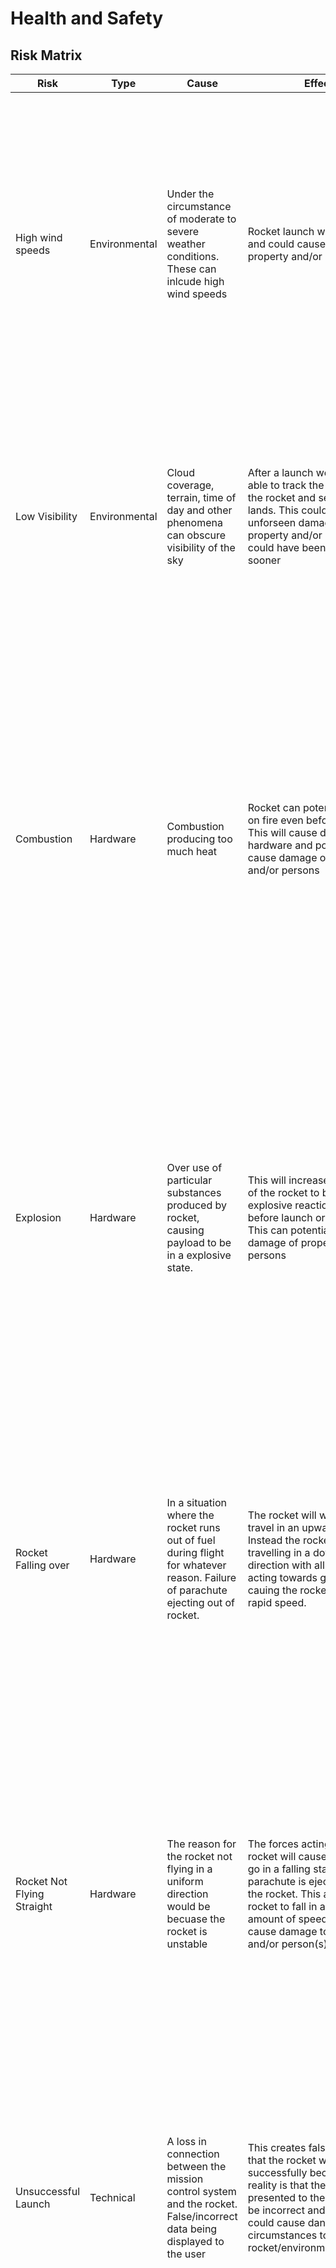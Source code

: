 # Health and Safety

## Risk Matrix 
| **Risk** | **Type** | **Cause** | **Effect** | **Likelihood** | **Severity** | **Importance** | **Mitgation** |
| --- | --- | --- | --- | --- | --- | ---| ---| 
| High wind speeds | Environmental | Under the circumstance of moderate to severe weather conditions. These can inlcude high wind speeds | Rocket launch will be unsafe and could cause damage of property and/or persons | Possible | Severe | Med Hi | Following the CAA and Model Rocketry guidelines, a launch will not take place during these conditions. The weather condition will be assessed through multiple sources prior to the launch. A judgement call will be made by the team based on the data available at the time \[1\]|
| Low Visibility| Environmental | Cloud coverage, terrain, time of day and other phenomena can obscure visibility of the sky| After a launch we will not be able to track the trajectory of the rocket and see where it lands. This could results in unforseen damage to property and/or persons that could have been mitaged sooner | Possible | Severe | Med Hi | We follow the CAA and Model Rocketry guidelines. If there is more than 50% cloud coverage or other objects obscuring view, less than 8km horozontal visibility, or it is night time. The launch will not take place \[1\] |
| Combustion | Hardware | Combustion producing too much heat | Rocket can potentially catch on fire even before launch. This will cause damage to the hardware and potentially cause damage of property and/or persons| Possible | Severe | Med Hi | According to the CAA and Model Rocketry guidelines, the person launching the rocket need to ensure that the launcher incorporates a blast defector device to prevent impinging on flammable materials. Also the rocket must include a previoulsy tested ignition scheme which has demonstrated capability of igniting all rocket motors intended for launch. \[1\]| 
| Explosion | Hardware | Over use of particular substances produced by rocket, causing payload to be in a explosive state. | This will increase the liklihood of the rocket to be give a explosive reaction either before launch or during flight. This can potentially cause damage of property and/or persons | Possible | Severe | Med Hi | According to the CAA and Model Rocketry guidelines, it is a requirement that the owner of the rocket ensures that there are no flammable or explosve payload inside the rocket, meaning that the rocket should not have anthing in the payload which would cause the rocket to be in a explosive state. \[1\]| 
| Rocket Falling over | Hardware | In a situation where the rocket runs out of fuel during flight for whatever reason. Failure of parachute ejecting out of rocket.| The rocket will will no longer travel in an upward direction. Instead the rocket will be travelling in a downward direction with all the forces acting towards gravity, cauing the rocket to fall in rapid speed. | Possible | Severe | Med Hi| According to the CAA and Model Rocketry guidelines, once the rocket runs out of fuel, a recovery system must be used such as a streamer or parachute so that the rocket can return safely and undamaged, and it can be flown again. Also the recovery wadding in the rocket must be fireproof \[1\]| 
| Rocket Not Flying Straight | Hardware | The reason for the rocket not flying in a uniform direction would be becuase the rocket is unstable | The forces acting on the rocket will cause the rocket to go in a falling state before the parachute is ejected out of the rocket. This allows the rocket to fall in a dangerous amount of speed which can cause damage to property and/or person(s) | Likely | Severe | High| According to the the CAA and Model Rocketry guidelines, everyone must have a safe distance of at least 5 meters away from the specific rocket we will likely to launch. The stability of the rocket must be checked before flight and a warning must be made to spectators to clear them away to safe distance \[1\]| 
| Unsuccessful Launch | Technical | A loss in connection between the mission control system and the rocket. False/incorrect data being displayed to the user | This creates false certainty that the rocket will launch successfully because the reality is that the data presented to the user could be incorrect and in result, could cause dangerous circumstances to the rocket/environment/person(s)| Likely | Severe | High| The data represented in the mission control system must be correct. To ensure this, there has to be a high amount of testing done to allow that there are no bugs in the system which would cause the rocket to have a unsuccessful launch.| 
| Collision with Property and/or Persons| Medical | There could be some hardware problem in the rocket (e.g. the rocket isn't stable, the recovery system isn't tested properly etc.) | If this happens, it is certain that the rocket will collide the property/person(s) with great force meaning that could cause a dangerous amount of damage or cause serious injury to person(s) affected. | Possible | Severe | Med Hi | According to the CAA and the Model Rocketry guidelines, everyone must have a safe distance of at least 5 meters away from launch. A warning must also be made to any potential spectators to be at safe distance. The rocket should also not be launched at targets, this means into clouds, or in direction of aeroplanes. There must be a recovery system to prevent the rocket to fall when run out of fuel. \[1\]| 
| Eye Damage | Medical | Motor’s exhaust from hitting the ground, or explosion occurs when rocket launching. | People get injury, their eye will get bind or vision loss. | Possible | Severe | Med Hi | Following the CAA and Model Rocketry guidelines, to prevent accidental eye injury,we will place launchers so that the end of the launch rod is above eye level or will cap the end of the rod when it is not in use. When launch the rocket everyone should ware goggles.| 
| Moderate to Severe Burns | Medical | In an event of a explosion or fire caused by the hardware of the rocket | The hardware of the rocket may have unknown issues which could cause the rocket to be in a explosive state or in a state where a lot of heat is produced. If the rocket is in flight, the liklihood of burns occuring to person(s) is low, but it's possible that rocket produces a negative reaction even before flight where people will be most vulnerable | Possible | Severe | Med Hi | According to the CAA and Model Rocketry guideline, everyone must have a safe distance of at least 5 meters away from launch. A warning must also be made to spectators to make sure that they are within safe distances of the rocket. The person launching the rocket must also ensure that the ground for a radius of 3m around the launcher is clear of brown grass, dry weeds or other easy to burn materials that could be ignited during launch by the exhaust of the rocket. \[1\]| 
| Interference with Aerodrome and/or Planes | Technical | The data displayed to the user from the mission control system displaying incorrect data | If the data displayed to the user fails to tell the user about possible interference of a aerodome/aeroplane, then there's a chance that the rocket might collide with these objects and cause unfortunate events as well as damage to hardware of the rocket | Possible | Moderate | Medium | According to the CAA and the Model Rocketry guidelines, the rocket must not be launched into clouds or near aeroplanes \[1\]. It will also be beneficial to add a function to the mission control system which would detect things like aeroplanes and aerodomes so that it can tell the user that launch isn't imminent.| 



| **Risk** | **Safety Plan** |
| ------ | ------ |
| cell | cell |
| cell | cell | 




## Appendices
Risk Matrix  \[2\]

![Risk Matrix](https://i2.wp.com/riskacademy.blog/wp-content/uploads/2019/04/Typical-Risk-Matrix.png?fit=900%2C483&ssl=1)

## References 
- \[1\] Rocket Safety. (n.d.). Retrieved May 08, 2020, from https://www.nzrocketry.org.nz/rocketry/rocket-safety
- \[2\] Sidorenko, A., Julien, Robson, D., Huggins, P., &amp; Rivera, F. (2019, July 27). RISK-ACADEMY Blog. Retrieved May 08, 2020, from https://riskacademy.blog/finally-an-alternative-to-risk-matrices/